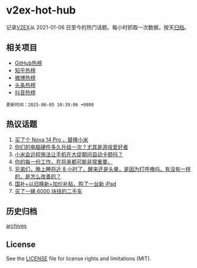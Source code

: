 # v2ex-hot-hub

 记录[V2EX](https://www.v2ex.com/)从 2021-01-06 日至今的热门话题。每小时抓取一次数据，按天[归档](archives)。
 
 ## 相关项目

- [GitHub热榜](https://github.com/snaildev/github-hot-hub)
- [知乎热榜](https://github.com/snaildev/zhihu-hot-hub)
- [微博热榜](https://github.com/snaildev/weibo-hot-hub)
- [头条热榜](https://github.com/snaildev/toutiao-hot-hub)
- [抖音热榜](https://github.com/snaildev/douyin-hot-hub)


 `更新时间：2025-06-05 10:39:06 +0800`

## 热议话题

1. [买了个 Nova 14 Pro ，替换小米](https://www.v2ex.com/t/1136228)
1. [你们的电脑硬件多久升级一次？尤其是游戏爱好者](https://www.v2ex.com/t/1136229)
1. [小米会远程施法让手机在大促期间自动卡顿吗？](https://www.v2ex.com/t/1136290)
1. [你的每一份工作，在将来都可能非常重要。](https://www.v2ex.com/t/1136350)
1. [兄弟们，晚上睡将近 8 小时了，醒来还是头晕，是因为打呼噜吗，有没有一样的，是怎么改善的？](https://www.v2ex.com/t/1136430)
1. [国补+以旧换新+加价补贴，购了一台新 iPad](https://www.v2ex.com/t/1136285)
1. [买了一辆 6000 块钱的二手车](https://www.v2ex.com/t/1136307)

## 历史归档

[archives](archives)

## License

See the [LICENSE](LICENSE) file for license rights and limitations (MIT).
